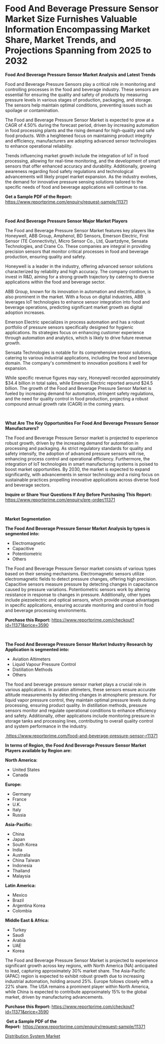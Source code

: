 <p><h1>Food And Beverage Pressure Sensor Market Size Furnishes Valuable Information Encompassing Market Share, Market Trends, and Projections Spanning from 2025 to 2032</h1></p><p><strong>Food And Beverage Pressure Sensor Market Analysis and Latest Trends</strong></p>
<p><p>Food and Beverage Pressure Sensors play a critical role in monitoring and controlling processes in the food and beverage industry. These sensors are essential for ensuring the quality and safety of products by measuring pressure levels in various stages of production, packaging, and storage. The sensors help maintain optimal conditions, preventing issues such as spoilage or contamination.</p><p>The Food and Beverage Pressure Sensor Market is expected to grow at a CAGR of 4.50% during the forecast period, driven by increasing automation in food processing plants and the rising demand for high-quality and safe food products. With a heightened focus on maintaining product integrity and efficiency, manufacturers are adopting advanced sensor technologies to enhance operational reliability.</p><p>Trends influencing market growth include the integration of IoT in food processing, allowing for real-time monitoring, and the development of smart sensors that offer enhanced accuracy and durability. Additionally, growing awareness regarding food safety regulations and technological advancements will likely propel market expansion. As the industry evolves, the demand for innovative pressure sensing solutions tailored to the specific needs of food and beverage applications will continue to rise.</p></p>
<p><strong>Get a Sample PDF of the Report:&nbsp;</strong> <a href="https://www.reportprime.com/enquiry/request-sample/11371?utm_campaign=3011&utm_medium=2&utm_source=Github&utm_content=ia&utm_term=20032025&utm_id=food-and-beverage-pressure-sensor">https://www.reportprime.com/enquiry/request-sample/11371</a></p>
<p>&nbsp;</p>
<p><strong>Food And Beverage Pressure Sensor Major Market Players</strong></p>
<p><p>The Food and Beverage Pressure Sensor Market features key players like Honeywell, ABB Group, Amphenol, BD Sensors, Emerson Electric, First Sensor (TE Connectivity), Micro Sensor Co., Ltd, Quartzdyne, Sensata Technologies, and Crane Co. These companies are integral in providing precision sensors that monitor critical processes in food and beverage production, ensuring quality and safety.</p><p>Honeywell is a leader in the industry, offering advanced sensor solutions characterized by reliability and high accuracy. The company continues to invest in R&D, aiming for a strong growth trajectory by catering to diverse applications within the food and beverage sector.</p><p>ABB Group, known for its innovation in automation and electrification, is also prominent in the market. With a focus on digital industries, ABB leverages IoT technologies to enhance sensor integration into food and beverage operations, predicting significant market growth as digital adoption increases.</p><p>Emerson Electric specializes in process automation and has a robust portfolio of pressure sensors specifically designed for hygienic applications. Its strategies focus on enhancing customer experience through automation and analytics, which is likely to drive future revenue growth.</p><p>Sensata Technologies is notable for its comprehensive sensor solutions, catering to various industrial applications, including the food and beverage domain. The company's commitment to innovation positions it well for expansion.</p><p>While specific revenue figures may vary, Honeywell recorded approximately $34.4 billion in total sales, while Emerson Electric reported around $24.5 billion. The growth of the Food and Beverage Pressure Sensor Market is fueled by increasing demand for automation, stringent safety regulations, and the need for quality control in food production, projecting a robust compound annual growth rate (CAGR) in the coming years.</p></p>
<p>&nbsp;</p>
<p><strong>What Are The Key Opportunities For Food And Beverage Pressure Sensor Manufacturers?</strong></p>
<p><p>The Food and Beverage Pressure Sensor market is projected to experience robust growth, driven by the increasing demand for automation in processing and packaging. As strict regulatory standards for quality and safety intensify, the adoption of advanced pressure sensors will rise, enhancing process control and operational efficiency. Furthermore, the integration of IoT technologies in smart manufacturing systems is poised to boost market opportunities. By 2030, the market is expected to expand significantly, with advancements in sensor technology and a rising focus on sustainable practices propelling innovative applications across diverse food and beverage sectors.</p></p>
<p><strong>Inquire or Share Your Questions If Any Before Purchasing This Report:</strong> <a href="https://www.reportprime.com/enquiry/pre-order/11371?utm_campaign=3011&utm_medium=2&utm_source=Github&utm_content=ia&utm_term=20032025&utm_id=food-and-beverage-pressure-sensor">https://www.reportprime.com/enquiry/pre-order/11371</a></p>
<p>&nbsp;</p>
<p><strong>Market Segmentation</strong></p>
<p><strong>The Food And Beverage Pressure Sensor Market Analysis by types is segmented into:</strong></p>
<p><ul><li>Electromagnetic</li><li>Capacitive</li><li>Potentiometric</li><li>Others</li></ul></p>
<p><p>The Food and Beverage Pressure Sensor market consists of various types based on their sensing mechanisms. Electromagnetic sensors utilize electromagnetic fields to detect pressure changes, offering high precision. Capacitive sensors measure pressure by detecting changes in capacitance caused by pressure variations. Potentiometric sensors work by altering resistance in response to changes in pressure. Additionally, other types include piezoelectric and optical sensors, which provide unique advantages in specific applications, ensuring accurate monitoring and control in food and beverage processing environments.</p></p>
<p><strong>Purchase this Report:&nbsp;</strong><a href="https://www.reportprime.com/checkout?id=11371&price=3590&utm_campaign=3011&utm_medium=2&utm_source=Github&utm_content=ia&utm_term=20032025&utm_id=food-and-beverage-pressure-sensor">https://www.reportprime.com/checkout?id=11371&price=3590</a></p>
<p>&nbsp;</p>
<p><strong>The Food And Beverage Pressure Sensor Market Industry Research by Application is segmented into:</strong></p>
<p><ul><li>Aviation Altimeters</li><li>Liquid Vapour Pressure Control</li><li>Distillation Methods</li><li>Others</li></ul></p>
<p><p>The food and beverage pressure sensor market plays a crucial role in various applications. In aviation altimeters, these sensors ensure accurate altitude measurements by detecting changes in atmospheric pressure. For liquid vapor pressure control, they maintain optimal pressure levels during processing, ensuring product quality. In distillation methods, pressure sensors monitor and regulate operational conditions to enhance efficiency and safety. Additionally, other applications include monitoring pressure in storage tanks and processing lines, contributing to overall quality control and system performance in the industry.</p></p>
<p><a href="https://www.reportprime.com/food-and-beverage-pressure-sensor-r11371?utm_campaign=3011&utm_medium=2&utm_source=Github&utm_content=ia&utm_term=20032025&utm_id=food-and-beverage-pressure-sensor">&nbsp;https://www.reportprime.com/food-and-beverage-pressure-sensor-r11371</a></p>
<p><strong>In terms of Region, the Food And Beverage Pressure Sensor Market Players available by Region are:</strong></p>
<p>
    <p> <strong> North America: </strong>
        <ul>
            <li>United States</li>
            <li>Canada</li>
        </ul>
        </p> 
    <p> <strong> Europe: </strong>
        <ul>
            <li>Germany</li>
            <li>France</li>
            <li>U.K.</li>
            <li>Italy</li>
            <li>Russia</li>
        </ul>
        </p> 
    <p> <strong> Asia-Pacific: </strong>
        <ul>
            <li>China</li>
            <li>Japan</li>
            <li>South Korea</li>
            <li>India</li>
            <li>Australia</li>
            <li>China Taiwan</li>
            <li>Indonesia</li>
            <li>Thailand</li>
            <li>Malaysia</li>
        </ul>
        </p> 
    <p> <strong> Latin America: </strong>
        <ul>
            <li>Mexico</li>
            <li>Brazil</li>
            <li>Argentina Korea</li>
            <li>Colombia</li>
        </ul>
        </p> 
    <p> <strong> Middle East & Africa: </strong>
        <ul>
            <li>Turkey</li>
            <li>Saudi</li>
            <li>Arabia</li>
            <li>UAE</li>
            <li>Korea</li>
        </ul>
    </p>
    </p>
<p><p>The Food and Beverage Pressure Sensor Market is projected to experience significant growth across key regions, with North America (NA) anticipated to lead, capturing approximately 30% market share. The Asia-Pacific (APAC) region is expected to exhibit robust growth due to increasing industrial automation, holding around 25%. Europe follows closely with a 22% share. The USA remains a prominent player within North America, while China is expected to contribute approximately 15% to the global market, driven by manufacturing advancements.</p></p>
<p><strong>Purchase this Report: </strong><a href="https://www.reportprime.com/checkout?id=11371&price=3590&utm_campaign=3011&utm_medium=2&utm_source=Github&utm_content=ia&utm_term=20032025&utm_id=food-and-beverage-pressure-sensor">https://www.reportprime.com/checkout?id=11371&price=3590</a></p>
<p>&nbsp;<strong>Get a Sample PDF of the Report:&nbsp;&nbsp;</strong><a href="https://www.reportprime.com/enquiry/request-sample/11371?utm_campaign=3011&utm_medium=2&utm_source=Github&utm_content=ia&utm_term=20032025&utm_id=food-and-beverage-pressure-sensor">https://www.reportprime.com/enquiry/request-sample/11371</a></p>
<p><strong></strong></p>
<p><p><a href="https://github.com/tanckfelli84/Market-Research-Report-List-1/blob/main/distribution-system-market.md?utm_campaign=3011&utm_medium=2&utm_source=Github&utm_content=ia&utm_term=20032025&utm_id=food-and-beverage-pressure-sensor">Distribution System Market</a></p></p>